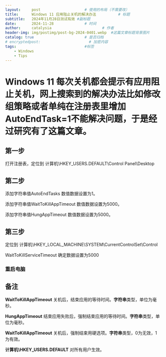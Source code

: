 ```yaml
---
layout:     post   				    # 使用的布局（不需要改）
title:      Windows 11 应用阻止关机的解决办法			# 标题 
subtitle:   2024年11月28日测试有效 #副标题
date:       2024-11-28 				# 时间
author:     catalysia 						# 作者
header-img: img/postimg/post-bg-2024-0401.webp 	#这篇文章标题背景图片
catalog: true 						# 是否归档
# encryptedpost:                      # 加密内容
tags:								#标签
    - Windows
    - Tips
---
```

# Windows 11 每次关机都会提示有应用阻止关机，网上搜索到的解决办法比如修改组策略或者单纯在注册表里增加AutoEndTask=1不能解决问题，于是经过研究有了这篇文章。 #

## 第一步 ##
打开注册表，定位到 计算机\HKEY_USERS\.DEFAULT\Control Panel\Desktop

## 第二步 ##
添加字符串值AutoEndTasks 数值数据设置为1。

添加字符串值WaitToKillAppTimeout 数值数据设置为5000。

添加字符串值HungAppTimeout 数值数据设置为5000。

## 第三步 ##
定位到 计算机\HKEY_LOCAL_MACHINE\SYSTEM\CurrentControlSet\Control

WaitToKillServiceTimeout 确定数据设置为5000

### 重启电脑 ###


## 备注 ##

**WaitToKillAppTimeout** 关机后，结束应用的等待时间。**字符串**类型，单位为毫秒。

**HungAppTimeout** 结束应用失败后，强制结束应用的等待时间。**字符串**类型，单位为毫秒。

**WaitToKillAppTimeout** 关机后，强制结束用硬选项。**字符串**类型，0为无效，1为有效。

**计算机\HKEY_USERS\.DEFAULT** 对所有用户生效。

<!--加密用代码
<div id="pwinput">{{ page.tips | default: "请输入密码:" }}<br />
    <input id="inputkey" type="password" /> <button onclick="onbtnDecrypto()">解密</button>
 </div>
 <div id="output"></div>
-->